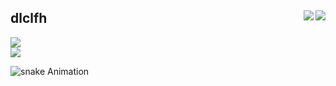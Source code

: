 <div align="">

 <a href = "https://www.acmicpc.net/user/dlclfh">
    <img align="right" src = "http://mazassumnida.wtf/api/v2/generate_badge?boj=dlclfh">
  </a>
<a href = "https://solved.ac/profile/dlclfh">
    <img align="right" p-5 src="http://mazandi.herokuapp.com/api?handle=dlclfh&theme=warm">
 </a>

    
## dlclfh
  <a href = "https://dlclfh.notion.site/dlclfh_-3e0a811ebad54cac917c260589321d30">
   <img src="https://img.shields.io/badge/dlclfh'sNotion-white?style=flat&logo=Notion&logoColor=000000">
  </a><br>
  <a href = "https://dlclfh0404.github.io">
      <img src="https://img.shields.io/badge/dlclfh'spage-white?style=flat&logo=github&logoColor=222222">
    </a>
</div> 

![snake Animation](https://github.com/dlclfh0404/dlclfh0404/blob/output/github-contribution-grid-snake.svg)


